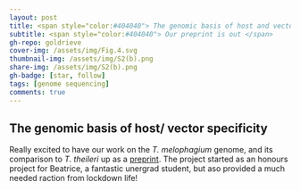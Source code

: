 ```yaml
---
layout: post
title: <span style="color:#404040"> The genomic basis of host and vector specificity in non-pathogenic trypanosomatids available on bioRxiv!</span>
subtitle: <span style="color:#404040"> Our preprint is out </span>
gh-repo: goldrieve
cover-img: /assets/img/Fig.4.svg
thumbnail-img: /assets/img/S2(b).png
share-img: /assets/img/S2(b).png
gh-badge: [star, follow]
tags: [genome sequencing]
comments: true
---
```


## The genomic basis of host/ vector specificity

Really excited to have our work on the _T. melophagium_ genome, and its comparison to _T. theileri_ up as a [preprint](https://www.biorxiv.org/content/10.1101/2022.01.05.475049v1). The project started as an honours project for Beatrice, a fantastic unergrad student, but aso provided a much needed raction from lockdown life!
